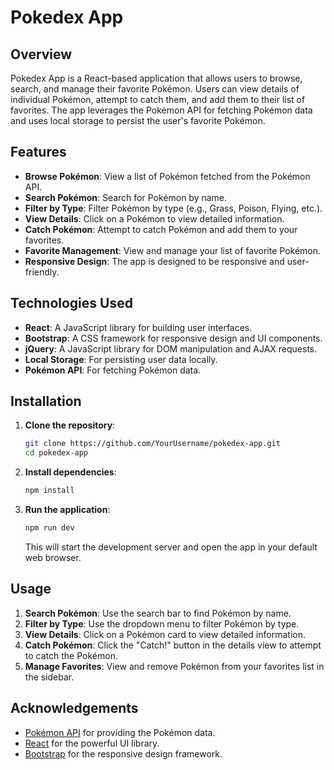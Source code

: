# Pokedex App

## Overview

Pokedex App is a React-based application that allows users to browse, search, and manage their favorite Pokémon. Users can view details of individual Pokémon, attempt to catch them, and add them to their list of favorites. The app leverages the Pokémon API for fetching Pokémon data and uses local storage to persist the user's favorite Pokémon.

## Features

- **Browse Pokémon**: View a list of Pokémon fetched from the Pokémon API.
- **Search Pokémon**: Search for Pokémon by name.
- **Filter by Type**: Filter Pokémon by type (e.g., Grass, Poison, Flying, etc.).
- **View Details**: Click on a Pokémon to view detailed information.
- **Catch Pokémon**: Attempt to catch Pokémon and add them to your favorites.
- **Favorite Management**: View and manage your list of favorite Pokémon.
- **Responsive Design**: The app is designed to be responsive and user-friendly.

## Technologies Used

- **React**: A JavaScript library for building user interfaces.
- **Bootstrap**: A CSS framework for responsive design and UI components.
- **jQuery**: A JavaScript library for DOM manipulation and AJAX requests.
- **Local Storage**: For persisting user data locally.
- **Pokémon API**: For fetching Pokémon data.

## Installation

1. **Clone the repository**:
    ```sh
    git clone https://github.com/YourUsername/pokedex-app.git
    cd pokedex-app
    ```

2. **Install dependencies**:
    ```sh
    npm install
    ```

3. **Run the application**:
    ```sh
    npm run dev
    ```

    This will start the development server and open the app in your default web browser.


## Usage

1. **Search Pokémon**: Use the search bar to find Pokémon by name.
2. **Filter by Type**: Use the dropdown menu to filter Pokémon by type.
3. **View Details**: Click on a Pokémon card to view detailed information.
4. **Catch Pokémon**: Click the "Catch!" button in the details view to attempt to catch the Pokémon.
5. **Manage Favorites**: View and remove Pokémon from your favorites list in the sidebar.

## Acknowledgements

- [Pokémon API](https://pokeapi.co/) for providing the Pokémon data.
- [React](https://reactjs.org/) for the powerful UI library.
- [Bootstrap](https://getbootstrap.com/) for the responsive design framework.

